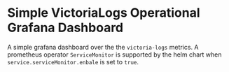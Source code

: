 # Simple VictoriaLogs Operational Grafana Dashboard

A simple grafana dashboard over the the `victoria-logs` metrics.
A prometheus operator `ServiceMonitor` is supported by the helm chart when `service.serviceMonitor.enbale` is set to `true`.
